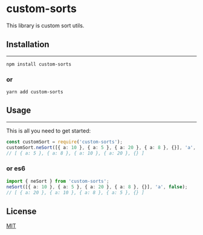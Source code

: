 # custom-sorts

This library is custom sort utils.

## Installation

---

```shell
npm install custom-sorts
```

### or

```shell
yarn add custom-sorts
```

## Usage

---

This is all you need to get started:

```ts
const customSort = require('custom-sorts');
customSort.neSort([{ a: 10 }, { a: 5 }, { a: 20 }, { a: 8 }, {}], 'a', true);
// [ { a: 5 }, { a: 8 }, { a: 10 }, { a: 20 }, {} ]
```

### or es6

```ts
import { neSort } from 'custom-sorts';
neSort([{ a: 10 }, { a: 5 }, { a: 20 }, { a: 8 }, {}], 'a', false);
// [ { a: 20 }, { a: 10 }, { a: 8 }, { a: 5 }, {} ]
```

## License

[MIT](https://github.com/ogasawaraShinnosuke/custom-sorts/blob/main/LICENSE)
